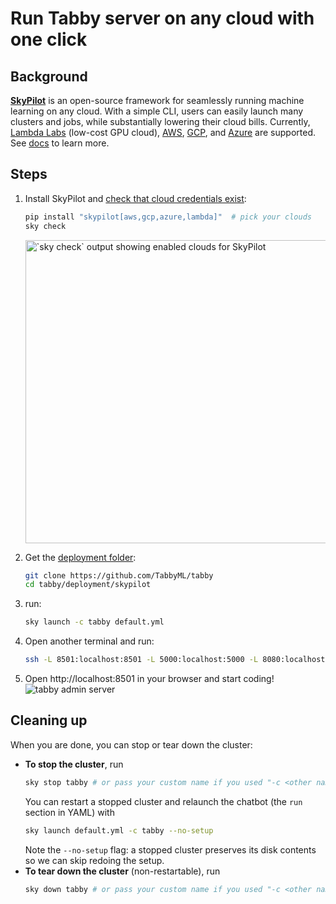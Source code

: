 # Run Tabby server on any cloud with one click

## Background

[**SkyPilot**](https://github.com/skypilot-org/skypilot) is an open-source framework for seamlessly running machine learning on any cloud. With a simple CLI, users can easily launch many clusters and jobs, while substantially lowering their cloud bills. Currently, [Lambda Labs](https://skypilot.readthedocs.io/en/latest/getting-started/installation.html#lambda-cloud) (low-cost GPU cloud), [AWS](https://skypilot.readthedocs.io/en/latest/getting-started/installation.html#aws), [GCP](https://skypilot.readthedocs.io/en/latest/getting-started/installation.html#gcp), and [Azure](https://skypilot.readthedocs.io/en/latest/getting-started/installation.html#azure) are supported. See [docs](https://skypilot.readthedocs.io/en/latest/) to learn more.

## Steps

1. Install SkyPilot and [check that cloud credentials exist](https://skypilot.readthedocs.io/en/latest/getting-started/installation.html#cloud-account-setup):
    ```bash
    pip install "skypilot[aws,gcp,azure,lambda]"  # pick your clouds
    sky check
    ```
    <img src="https://i.imgur.com/7BUci5n.png" width="485" alt="`sky check` output showing enabled clouds for SkyPilot"/>

2. Get the [deployment folder](./):
    ```bash
    git clone https://github.com/TabbyML/tabby
    cd tabby/deployment/skypilot
    ```

3. run:
    ```bash
    sky launch -c tabby default.yml
    ```

4. Open another terminal and run:
    ```bash
    ssh -L 8501:localhost:8501 -L 5000:localhost:5000 -L 8080:localhost:8080 tabby
    ```

5. Open http://localhost:8501 in your browser and start coding!
![tabby admin server](https://user-images.githubusercontent.com/388154/227792390-ec19e9b9-ebbb-4a94-99ca-8a142ffb5e46.png)

## Cleaning up
When you are done, you can stop or tear down the cluster:

- **To stop the cluster**, run
    ```bash
    sky stop tabby # or pass your custom name if you used "-c <other name>"
    ```
    You can restart a stopped cluster and relaunch the chatbot (the `run` section in YAML) with
    ```bash
    sky launch default.yml -c tabby --no-setup
    ```
    Note the `--no-setup` flag: a stopped cluster preserves its disk contents so we can skip redoing the setup.
- **To tear down the cluster** (non-restartable), run
    ```bash
    sky down tabby # or pass your custom name if you used "-c <other name>"
    ```
